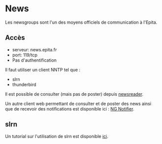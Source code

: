 # News

Les newsgroups sont l'un des moyens officiels de communication à l'Epita.

## Accès

 * serveur: news.epita.fr
 * port: 119/tcp
 * Pas d'authentification

Il faut utiliser un client NNTP tel que :

 * slrn
 * thunderbird

Il est possible de consulter (mais pas de poster) depuis [newsreader](http://newsreader.cri.epita.net).

Un autre client web permettant de consulter et de poster des news ainsi que de recevoir des notifications est disponible ici : [NG Notifier](https://ng-notifier.42portal.com).

## slrn

Un tutorial sur l'utilisation de slrn est disponible [ici](http://canartichaut.kawie.fr/essentiel-configuration-slrn/).
